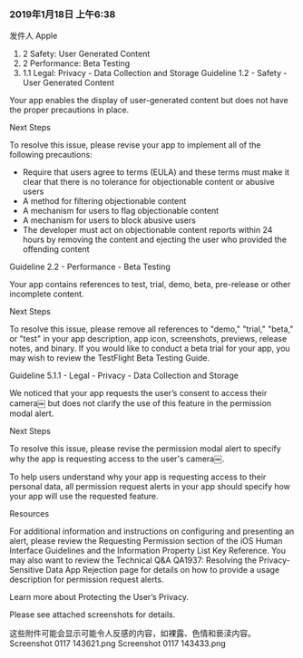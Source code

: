 ### 2019年1月18日 上午6:38
发件人 Apple
1. 2 Safety: User Generated Content
2. 2 Performance: Beta Testing
5. 1.1 Legal: Privacy - Data Collection and Storage
Guideline 1.2 - Safety - User Generated Content


Your app enables the display of user-generated content but does not have the proper precautions in place.

Next Steps

To resolve this issue, please revise your app to implement all of the following precautions:

- Require that users agree to terms (EULA) and these terms must make it clear that there is no tolerance for objectionable content or abusive users
- A method for filtering objectionable content
- A mechanism for users to flag objectionable content
- A mechanism for users to block abusive users
- The developer must act on objectionable content reports within 24 hours by removing the content and ejecting the user who provided the offending content

Guideline 2.2 - Performance - Beta Testing


Your app contains references to test, trial, demo, beta, pre-release or other incomplete content.

Next Steps

To resolve this issue, please remove all references to "demo," "trial," "beta," or "test" in your app description, app icon, screenshots, previews, release notes, and binary. If you would like to conduct a beta trial for your app, you may wish to review the TestFlight Beta Testing Guide.

Guideline 5.1.1 - Legal - Privacy - Data Collection and Storage


We noticed that your app requests the user’s consent to access their camera￼ but does not clarify the use of this feature in the permission modal alert.

Next Steps

To resolve this issue, please revise the permission modal alert to specify why the app is requesting access to the user's camera￼.

To help users understand why your app is requesting access to their personal data, all permission request alerts in your app should specify how your app will use the requested feature.

Resources

For additional information and instructions on configuring and presenting an alert, please review the Requesting Permission section of the iOS Human Interface Guidelines and the Information Property List Key Reference. You may also want to review the Technical Q&A QA1937: Resolving the Privacy-Sensitive Data App Rejection page for details on how to provide a usage description for permission request alerts.

Learn more about Protecting the User’s Privacy.

Please see attached screenshots for details.



这些附件可能会显示可能令人反感的内容，如裸露、色情和亵渎内容。
Screenshot 0117 143621.png
Screenshot 0117 143433.png
